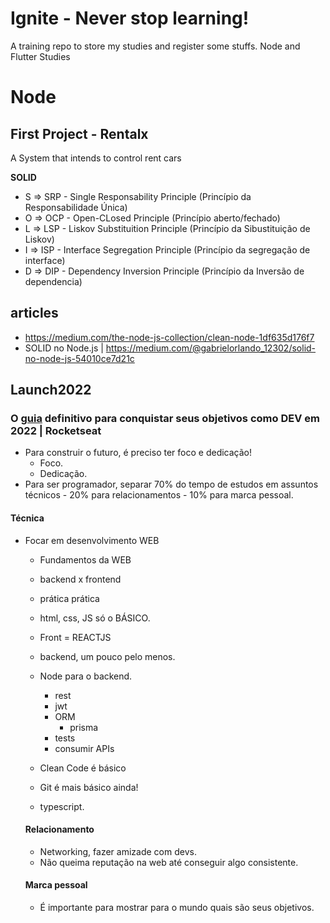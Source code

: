 # Ignite - Never stop learning!
A training repo to store my studies and register some stuffs.
Node and Flutter Studies
# Node



## First Project - Rentalx

A System that intends to control rent cars

<b>SOLID</b>
- S => SRP - Single Responsability Principle (Princípio da Responsabilidade Única)
- O => OCP - Open-CLosed Principle (Princípio aberto/fechado)
- L => LSP - Liskov Substituition Principle (Princípio da Sibustituição de Liskov)
- I => ISP - Interface Segregation Principle (Princípio da segregação de interface) 
- D => DIP - Dependency Inversion Principle (Princípio da Inversão de dependencia)

## articles
- https://medium.com/the-node-js-collection/clean-node-1df635d176f7
- SOLID no Node.js | https://medium.com/@gabrielorlando_12302/solid-no-node-js-54010ce7d21c


## Launch2022 
### O [guia](https://www.youtube.com/watch?v=sBhsXsISeRE) definitivo para conquistar seus objetivos como DEV em 2022 | Rocketseat

- Para construir o futuro, é preciso ter foco e dedicação!
  - Foco. 
  - Dedicação.
- Para ser programador, separar 70% do tempo de estudos em assuntos técnicos - 20% para relacionamentos - 10% para marca pessoal.

#### Técnica
- Focar em desenvolvimento WEB
  - Fundamentos da WEB
  - backend x frontend
  - prática prática
  - html, css, JS só o BÁSICO.
  - Front = REACTJS
  - backend, um pouco pelo menos.
  - Node para o backend.
    - rest
    - jwt
    - ORM
      - prisma
    - tests
    - consumir APIs
  
  - Clean Code é básico
  - Git é mais básico ainda!
  - typescript.
  
  #### Relacionamento
  - Networking, fazer amizade com devs.
  - Não queima reputação na web até conseguir algo consistente.


  #### Marca pessoal
  - É importante para mostrar para o mundo quais são seus objetivos.

